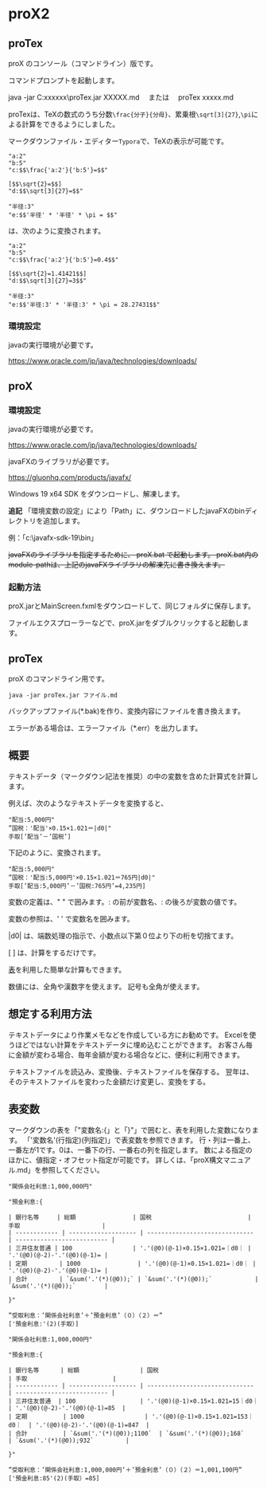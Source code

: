 # proX2

## proTex

proX のコンソール（コマンドライン）版です。

コマンドプロンプトを起動します。

java -jar C:xxxxxx\proTex.jar XXXXX.md
　または　
proTex xxxxx.md

proTexは、TeXの数式のうち分数`\frac{分子}{分母}`、累乗根`\sqrt[3]{27}`,`\pi`による計算をできるようにしました。

マークダウンファイル・エディター`Typora`で、TeXの表示が可能です。

```
"a:2"
"b:5"
"c:$$\frac{'a:2'}{'b:5'}=$$"

[$$\sqrt{2}=$$]
"d:$$\sqrt[3]{27}=$$"

"半径:3"
"e:$$'半径' * '半径' * \pi = $$"
```

は、次のように変換されます。

```
"a:2"
"b:5"
"c:$$\frac{'a:2'}{'b:5'}=0.4$$"

[$$\sqrt{2}=1.41421$$]
"d:$$\sqrt[3]{27}=3$$"

"半径:3"
"e:$$'半径:3' * '半径:3' * \pi = 28.27431$$"
```
### 環境設定
javaの実行環境が必要です。

https://www.oracle.com/jp/java/technologies/downloads/

## proX

### 環境設定
javaの実行環境が必要です。

https://www.oracle.com/jp/java/technologies/downloads/

javaFXのライブラリが必要です。

https://gluonhq.com/products/javafx/

Windows 19 x64 SDK をダウンロードし、解凍します。

**追記**
「環境変数の設定」により「Path」に、ダウンロードしたjavaFXのbinディレクトリを追加します。

例：「c:\javafx-sdk-19\bin」

~~javaFXのライブラリを指定するために、
proX.bat で起動します。
proX.bat内のmodule-pathは、上記のjavaFXライブラリの解凍先に書き換えます。~~

### 起動方法
proX.jarとMainScreen.fxmlをダウンロードして、同じフォルダに保存します。

ファイルエクスプローラーなどで、proX.jarをダブルクリックすると起動します。

## proTex

proX のコマンドライン用です。

`java -jar proTex.jar ファイル.md`

バックアップファイル(*.bak)を作り、変換内容にファイルを書き換えます。

エラーがある場合は、エラーファイル（*.err）を出力します。

## 概要
テキストデータ（マークダウン記法を推奨）の中の変数を含めた計算式を計算します。

例えば、次のようなテキストデータを変換すると、
```（元テキスト）
"配当:5,000円"
”国税：'配当'×0.15×1.021＝|d0|"
手取[’配当’－’国税’]
```
下記のように、変換されます。
```（変更後テキスト）
"配当:5,000円"
”国税：'配当:5,000円'×0.15×1.021＝765円|d0|"
手取[’配当:5,000円’－’国税:765円’=4,235円]
```
変数の定義は、" " で囲みます。: の前が変数名、: の後ろが変数の値です。

変数の参照は、' ' で変数名を囲みます。

|d0| は、端数処理の指示で、小数点以下第０位より下の桁を切捨てます。


[ ] は、計算をするだけです。

[表](#表変数)を利用した簡単な計算もできます。

数値には、全角や漢数字を使えます。
記号も全角が使えます。

## 想定する利用方法

テキストデータにより作業メモなどを作成している方にお勧めです。
Excelを使うほどではない計算をテキストデータに埋め込むことができます。
お客さん毎に金額が変わる場合、毎年金額が変わる場合などに、便利に利用できます。

テキストファイルを読込み、変換後、テキストファイルを保存する。
翌年は、そのテキストファイルを変わった金額だけ変更し、変換をする。

## 表変数

マークダウンの表を「"変数名:{」と「}"」で囲むと、表を利用した変数になります。
「'変数名'(行指定)(列指定)」で表変数を参照できます。
行・列は一番上、一番左が1です。0は、一番下の行、一番右の列を指定します。
数による指定のほかに、値指定・オフセット指定が可能です。
詳しくは、「proX構文マニュアル.md」を参照してください。

```（元テキスト）
"関係会社利息:1,000,000円"

"預金利息:{

| 銀行名等     | 総額                | 国税                           | 手取                       |
| ------------ | ------------------- | ------------------------------ | -------------------------- |
| 三井住友普通 | 100                 | '.'(@0)(@-1)×0.15×1.021=｜d0｜ | '.'(@0)(@-2)-'.'(@0)(@-1)= |
| 定期         | 1000                | '.'(@0)(@-1)×0.15×1.021=｜d0｜ | '.'(@0)(@-2)-'.'(@0)(@-1)= |
| 合計         | `&sum('.'(*)(@0));` | `&sum('.'(*)(@0));`            | `&sum('.'(*)(@0));`        |

}"

”受取利息：’関係会社利息’＋’預金利息’（０）（２）＝”
['預金利息:'(2)(手取）]
```

```（変更後テキスト）
"関係会社利息:1,000,000円"

"預金利息:{

| 銀行名等      | 総額                 | 国税                            | 手取                        |
| ------------ | ------------------- | ------------------------------ | -------------------------- |
| 三井住友普通  | 100                  | '.'(@0)(@-1)×0.15×1.021=15｜d0｜  | '.'(@0)(@-2)-'.'(@0)(@-1)=85  |
| 定期          | 1000                 | '.'(@0)(@-1)×0.15×1.021=153｜d0｜  | '.'(@0)(@-2)-'.'(@0)(@-1)=847  |
| 合計          | `&sum('.'(*)(@0));1100`  | `&sum('.'(*)(@0));168`             | `&sum('.'(*)(@0));932`         |

}"

”受取利息：’関係会社利息:1,000,000円’＋’預金利息’（０）（２）＝1,001,100円”
['預金利息:85'(2)(手取）=85]
```




